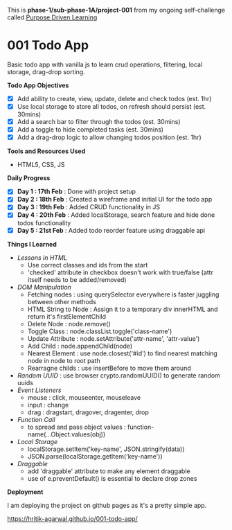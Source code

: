 This is **phase-1/sub-phase-1A/project-001** from my ongoing self-challenge called [Purpose Driven Learning](https://github.com/hritik-agarwal/purpose-driven-learning/blob/main/README.md)

# 001 Todo App

Basic todo app with vanilla js to learn crud operations, filtering, local storage, drag-drop sorting.

**Todo App Objectives**

- [X] Add ability to create, view, update, delete and check todos (est. 1hr)
- [X] Use local storage to store all todos, on refresh should persist (est. 30mins)
- [X] Add a search bar to filter through the todos (est. 30mins)
- [X] Add a toggle to hide completed tasks (est. 30mins)
- [X] Add a drag-drop logic to allow changing todos position (est. 1hr)

**Tools and Resources Used**

- HTML5, CSS, JS

**Daily Progress**

* [X] **Day 1 : 17th Feb** : Done with project setup
* [X] **Day 2 : 18th Feb** : Created a wireframe and initial UI for the todo app
* [X] **Day 3 : 19th Feb** : Added CRUD functionality in JS
* [X] **Day 4 : 20th Feb** : Added localStorage, search feature and hide done todos functionality
* [X] **Day 5 : 21st Feb** : Added todo reorder feature using draggable api

**Things I Learned**

- *Lessons in HTML*
  - Use correct classes and ids from the start
  - 'checked' attribute in checkbox doesn't work with true/false (attr itself needs to be added/removed)
- *DOM Manipulation*
  - Fetching nodes : using querySelector everywhere is faster juggling between other methods
  - HTML String to Node : Assign it to a temporary div innerHTML and return it's firstElementChild
  - Delete Node : node.remove()
  - Toggle Class : node.classList.toggle('class-name')
  - Update Attribute : node.setAttribute('attr-name', 'attr-value')
  - Add Child : node.appendChild(node)
  - Nearest Element : use node.closest('#id') to find nearest matching node in node to root path
  - Rearragne childs : use insertBefore to move them around
- *Random UUID* : use browser crypto.randomUUID() to generate random uuids
- *Event Listeners*
  - mouse : click, mouseenter, mouseleave
  - input : change
  - drag : dragstart, dragover, dragenter, drop
- *Function Call*
  - to spread and pass object values : function-name(...Object.values(obj))
- *Local Storage*
  - localStorage.setItem('key-name', JSON.stringify(data))
  - JSON.parse(localStorage.getItem('key-name'))
- *Draggable*
  - add 'draggable' attribute to make any element draggable
  - use of e.preventDefault() is essential to declare drop zones
 
**Deployment**

I am deploying the project on github pages as it's a pretty simple app. 

https://hritik-agarwal.github.io/001-todo-app/
